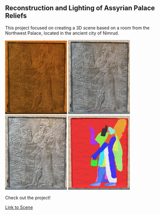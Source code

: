 ## Reconstruction and Lighting of Assyrian Palace Reliefs

This project focused on creating a 3D scene based on a room from the Northwest Palace, located in the ancient city of Nimrud. 

<!-- ![Exaggerated shading image](images/sunlightexag.jpg) -->
<img src="images/torchlight.jpg" alt="Torchlight image" width="200"/>
<img src="images/sunlight.jpg" alt="Sunlight image" width="200"/>
<img src="images/sunlightexag.jpg" alt="Exaggerated shading image" width="200"/>
<img src="images/blender.jpg" alt="Color regions image" width="200"/>



Check out the project!

[Link to Scene](https://nl384.github.io/nimrud_relief/nimrud_relief.html)